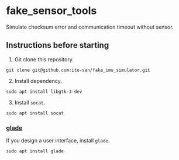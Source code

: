 # fake_sensor_tools

Simulate checksum error and communication timeout without sensor.

## Instructions before starting

1. Git clone this repository.

```
git clone git@github.com:ito-san/fake_imu_simulator.git
```

2. Install dependency.

```
sudo apt install libgtk-3-dev
```

3. Install `socat`.

```
sudo apt install socat
```

### <u>glade</u>

If you design a user interface, install `glade`.

```
sudo apt install glade
```
